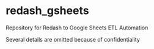# redash_gsheets
Repository for Redash to Google Sheets ETL Automation

Several details are omitted because of confidentiality
